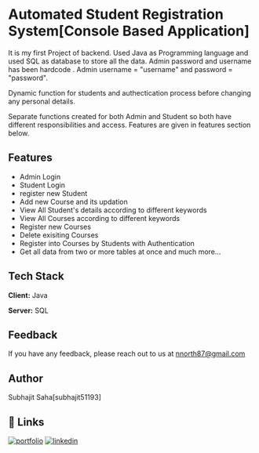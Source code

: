 
# Automated Student Registration System[Console Based Application]

It is my first Project of backend. Used Java as Programming language and used SQL as database to store all the data.
Admin password and username has been hardcode . Admin username = "username" and password = "password".

Dynamic function for students and authectication process before changing any personal details.

Separate functions created for both Admin and Student so both have different responsibilities and access.
Features are given in features section below.


## Features

- Admin Login
- Student Login
- register new Student
- Add new Course and its updation
- View All Student's details according to different keywords
- View All Courses according to different keywords
- Register new Courses
- Delete exisiting Courses
- Register into Courses by Students with Authentication
- Get all data from two or more tables at once
and much more...





## Tech Stack

**Client:** Java

**Server:** SQL


## Feedback

If you have any feedback, please reach out to us at nnorth87@gmail.com


## Author

Subhajit Saha[subhajit51193]

## 🔗 Links
[![portfolio](https://img.shields.io/badge/my_portfolio-000?style=for-the-badge&logo=ko-fi&logoColor=white)](https://subhajit51193.github.io/)
[![linkedin](https://img.shields.io/badge/linkedin-0A66C2?style=for-the-badge&logo=linkedin&logoColor=white)](https://www.linkedin.com/in/subhajit-saha-103110185/)


